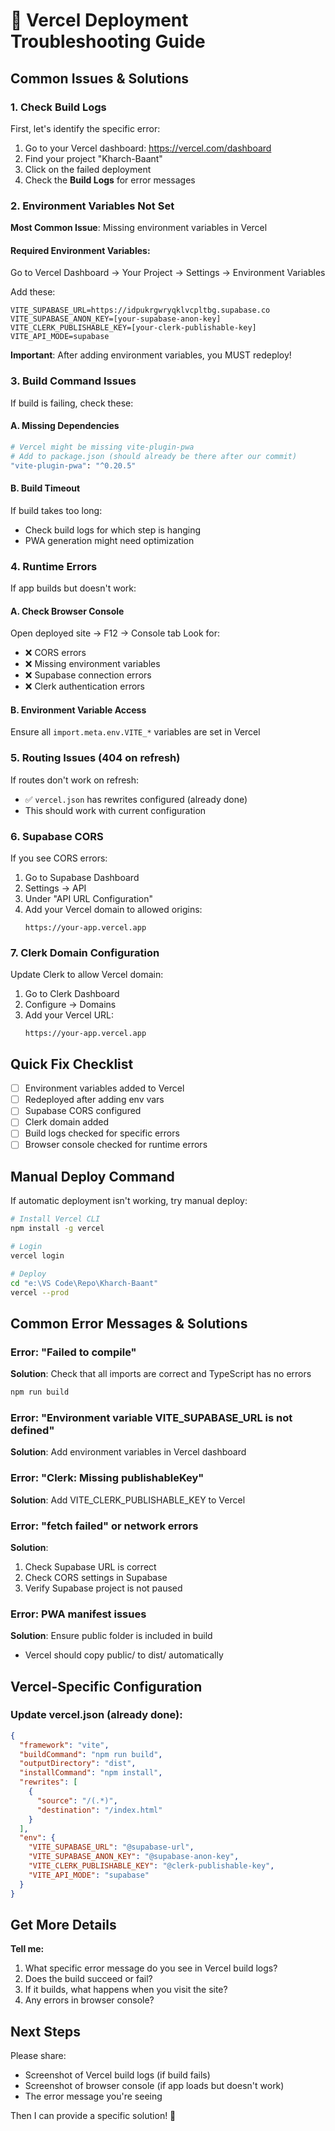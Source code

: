 # 🚨 Vercel Deployment Troubleshooting Guide

## Common Issues & Solutions

### 1. Check Build Logs
First, let's identify the specific error:

1. Go to your Vercel dashboard: https://vercel.com/dashboard
2. Find your project "Kharch-Baant"
3. Click on the failed deployment
4. Check the **Build Logs** for error messages

### 2. Environment Variables Not Set

**Most Common Issue**: Missing environment variables in Vercel

#### Required Environment Variables:
Go to Vercel Dashboard → Your Project → Settings → Environment Variables

Add these:
```
VITE_SUPABASE_URL=https://idpukrgwryqklvcpltbg.supabase.co
VITE_SUPABASE_ANON_KEY=[your-supabase-anon-key]
VITE_CLERK_PUBLISHABLE_KEY=[your-clerk-publishable-key]
VITE_API_MODE=supabase
```

**Important**: After adding environment variables, you MUST redeploy!

### 3. Build Command Issues

If build is failing, check these:

#### A. Missing Dependencies
```bash
# Vercel might be missing vite-plugin-pwa
# Add to package.json (should already be there after our commit)
"vite-plugin-pwa": "^0.20.5"
```

#### B. Build Timeout
If build takes too long:
- Check build logs for which step is hanging
- PWA generation might need optimization

### 4. Runtime Errors

If app builds but doesn't work:

#### A. Check Browser Console
Open deployed site → F12 → Console tab
Look for:
- ❌ CORS errors
- ❌ Missing environment variables
- ❌ Supabase connection errors
- ❌ Clerk authentication errors

#### B. Environment Variable Access
Ensure all `import.meta.env.VITE_*` variables are set in Vercel

### 5. Routing Issues (404 on refresh)

If routes don't work on refresh:
- ✅ `vercel.json` has rewrites configured (already done)
- This should work with current configuration

### 6. Supabase CORS

If you see CORS errors:

1. Go to Supabase Dashboard
2. Settings → API
3. Under "API URL Configuration"
4. Add your Vercel domain to allowed origins:
   ```
   https://your-app.vercel.app
   ```

### 7. Clerk Domain Configuration

Update Clerk to allow Vercel domain:

1. Go to Clerk Dashboard
2. Configure → Domains
3. Add your Vercel URL:
   ```
   https://your-app.vercel.app
   ```

## Quick Fix Checklist

- [ ] Environment variables added to Vercel
- [ ] Redeployed after adding env vars
- [ ] Supabase CORS configured
- [ ] Clerk domain added
- [ ] Build logs checked for specific errors
- [ ] Browser console checked for runtime errors

## Manual Deploy Command

If automatic deployment isn't working, try manual deploy:

```bash
# Install Vercel CLI
npm install -g vercel

# Login
vercel login

# Deploy
cd "e:\VS Code\Repo\Kharch-Baant"
vercel --prod
```

## Common Error Messages & Solutions

### Error: "Failed to compile"
**Solution**: Check that all imports are correct and TypeScript has no errors
```bash
npm run build
```

### Error: "Environment variable VITE_SUPABASE_URL is not defined"
**Solution**: Add environment variables in Vercel dashboard

### Error: "Clerk: Missing publishableKey"
**Solution**: Add VITE_CLERK_PUBLISHABLE_KEY to Vercel

### Error: "fetch failed" or network errors
**Solution**: 
1. Check Supabase URL is correct
2. Check CORS settings in Supabase
3. Verify Supabase project is not paused

### Error: PWA manifest issues
**Solution**: Ensure public folder is included in build
- Vercel should copy public/ to dist/ automatically

## Vercel-Specific Configuration

### Update vercel.json (already done):
```json
{
  "framework": "vite",
  "buildCommand": "npm run build",
  "outputDirectory": "dist",
  "installCommand": "npm install",
  "rewrites": [
    {
      "source": "/(.*)",
      "destination": "/index.html"
    }
  ],
  "env": {
    "VITE_SUPABASE_URL": "@supabase-url",
    "VITE_SUPABASE_ANON_KEY": "@supabase-anon-key",
    "VITE_CLERK_PUBLISHABLE_KEY": "@clerk-publishable-key",
    "VITE_API_MODE": "supabase"
  }
}
```

## Get More Details

**Tell me:**
1. What specific error message do you see in Vercel build logs?
2. Does the build succeed or fail?
3. If it builds, what happens when you visit the site?
4. Any errors in browser console?

## Next Steps

Please share:
- Screenshot of Vercel build logs (if build fails)
- Screenshot of browser console (if app loads but doesn't work)
- The error message you're seeing

Then I can provide a specific solution! 🚀